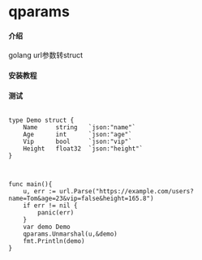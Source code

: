 # qparams

#### 介绍
golang  url参数转struct



#### 安装教程



#### 测试


```

type Demo struct {
	Name     string   `json:"name"`
	Age      int 	  `json:"age"`
	Vip      bool	  `json:"vip"`
	Height   float32  `json:"height"`
}



func main(){
	u, err := url.Parse("https://example.com/users?name=Tom&age=23&vip=false&height=165.8")
	if err != nil {
		panic(err)
	}
	var demo Demo
	qparams.Unmarshal(u,&demo)
	fmt.Println(demo)
}
```


